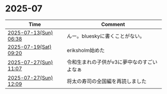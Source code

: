 # 2025-07

| Time | Comment |
| ----- | ------- |
| [2025-07-13(Sun) 06:38](https://bsky.app/profile/tokuhirom.bsky.social/post/3lttba6wnzk2n) | んー。blueskyに書くことがない。 |
| [2025-07-19(Sat) 09:20](https://bsky.app/profile/tokuhirom.bsky.social/post/3lucn2cz7ws2b) | eriksholm始めた |
| [2025-07-27(Sun) 11:07](https://bsky.app/profile/tokuhirom.bsky.social/post/3luwwrkmx2c23) | 令和生まれの子供がv3に夢中なのすごいよなぁ |
| [2025-07-27(Sun) 12:09](https://bsky.app/profile/tokuhirom.bsky.social/post/3lux27lmkb223) | 将太の寿司の全国編を再読しました |
